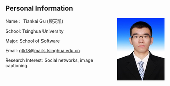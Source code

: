 ## Personal Information

Name： Tiankai Gu (顾天凯) <img src="./gtk.png/" style="float: right"/>

School: Tsinghua University

Major: School of Software

Email: gtk18@mails.tsinghua.edu.cn

Research Interest: Social networks, image captioning. 

